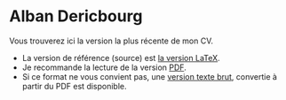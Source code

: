 Alban Dericbourg
================

Vous trouverez ici la version la plus récente de mon CV.

 * La version de référence (source) est [la version LaTeX](dericbourg_alban_cv_fr.tex).
 * Je recommande la lecture de la version [PDF](dericbourg_alban_cv_fr.pdf?raw=true).
 * Si ce format ne vous convient pas, une [version texte brut](dericbourg_alban_cv_fr.txt?raw=true), convertie à partir du PDF est disponible.
